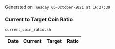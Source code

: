 Generated on `Tuesday 05-October-2021 at 16:27:39`

### Current to Target Coin Ratio
`current_coin_ratio.sh`

Date|Current|Target|Ratio
---|---|---|---
